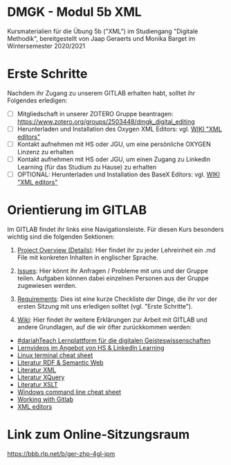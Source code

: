 # DMGK - Modul 5b XML

Kursmaterialien für die Übung 5b ("XML") im Studiengang "Digitale Methodik", bereitgestellt von Jaap Geraerts und Monika Barget im Wintersemester 2020/2021

# Erste Schritte

Nachdem ihr Zugang zu unserem GITLAB erhalten habt, solltet ihr Folgendes erledigen:

- [ ] Mitgliedschaft in unserer ZOTERO Gruppe beantragen: https://www.zotero.org/groups/2503448/dmgk_digital_editing
- [ ] Herunterladen und Installation des Oxygen XML Editors: vgl. [WIKI "XML editors"](https://gitlab.rlp.net/teaching-dhlab/dmgk-modul-5b-xml/-/wikis/XML-editors)
- [ ] Kontakt aufnehmen mit HS oder JGU, um eine persönliche OXYGEN Linzenz zu erhalten
- [ ] Kontakt aufnehmen mit HS oder JGU, um einen Zugang zu LinkedIn Learning (für das Studium zu Hause) zu erhalten
- [ ] OPTIONAL: Herunterladen und Installation des BaseX Editors: vgl. [WIKI "XML editors"](https://gitlab.rlp.net/teaching-dhlab/dmgk-modul-5b-xml/-/wikis/XML-editors)

# Orientierung im GITLAB

Im GITLAB findet ihr links eine Navigationsleiste. Für diesen Kurs besonders wichtig sind die folgenden Sektionen:

1) [Project Overview (Details)](https://gitlab.rlp.net/teaching-dhlab/dmgk-modul-5b-xml): Hier findet ihr zu jeder Lehreinheit ein .md File mit konkreten Inhalten in englischer Sprache.

2) [Issues](https://gitlab.rlp.net/teaching-dhlab/dmgk-modul-5b-xml/-/issues): Hier könnt ihr Anfragen / Probleme mit uns und der Gruppe teilen. Aufgaben können dabei einzelnen Personen aus der Gruppe zugewiesen werden.

3) [Requirements](https://gitlab.rlp.net/teaching-dhlab/dmgk-modul-5b-xml/-/requirements_management/requirements): Dies ist eine kurze Checkliste der Dinge, die ihr vor der ersten Sitzung mit uns erledigen solltet (vgl. "Erste Schritte").

4) [Wiki](https://gitlab.rlp.net/teaching-dhlab/dmgk-modul-5b-xml/-/wikis/home): Hier findet ihr weitere Erklärungen zur Arbeit mit GITLAB und andere Grundlagen, auf die wir öfter zurückkommen werden:

- [#dariahTeach Lernplattform für die digitalen Geisteswissenschaften](https://gitlab.rlp.net/teaching-dhlab/dmgk-modul-5b-xml/-/wikis/%23dariahTeach)
- [Lernvideos im Angebot von HS & LinkedIn Learning](https://gitlab.rlp.net/teaching-dhlab/dmgk-modul-5b-xml/-/wikis/Lernvideos-im-Angebot-von-HS-&-LinkedIn-Learning)
- [Linux terminal cheat sheet](https://gitlab.rlp.net/teaching-dhlab/dmgk-modul-5b-xml/-/wikis/Linux-terminal-cheat-sheet)
- [Literatur RDF & Semantic Web](https://gitlab.rlp.net/teaching-dhlab/dmgk-modul-5b-xml/-/wikis/Literatur-RDF-&-Semantic-Web)
- [Literatur XML](https://gitlab.rlp.net/teaching-dhlab/dmgk-modul-5b-xml/-/wikis/Literatur-XML)
- [Literatur XQuery](https://gitlab.rlp.net/teaching-dhlab/dmgk-modul-5b-xml/-/wikis/Literatur-XQuery)
- [Literatur XSLT](https://gitlab.rlp.net/teaching-dhlab/dmgk-modul-5b-xml/-/wikis/Literatur-XSLT)
- [Windows command line cheat sheet](https://gitlab.rlp.net/teaching-dhlab/dmgk-modul-5b-xml/-/wikis/Windows-command-line-cheat-sheet)
- [Working with Gitlab](https://gitlab.rlp.net/teaching-dhlab/dmgk-modul-5b-xml/-/wikis/Working-with-Gitlab)
- [XML editors](https://gitlab.rlp.net/teaching-dhlab/dmgk-modul-5b-xml/-/wikis/XML-editors) 

# Link zum Online-Sitzungsraum

https://bbb.rlp.net/b/ger-zhp-4gl-jpm
